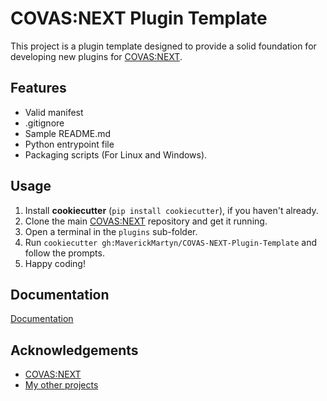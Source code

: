 
# COVAS:NEXT Plugin Template

This project is a plugin template designed to provide a solid foundation for developing new plugins for [COVAS:NEXT](https://github.com/RatherRude/Elite-Dangerous-AI-Integration).
## Features

- Valid manifest
- .gitignore
- Sample README.md
- Python entrypoint file
- Packaging scripts (For Linux and Windows).


## Usage

1. Install **cookiecutter** (`pip install cookiecutter`), if you haven't already.
2. Clone the main [COVAS:NEXT](https://github.com/RatherRude/Elite-Dangerous-AI-Integration) repository and get it running.
3. Open a terminal in the `plugins` sub-folder.
4. Run `cookiecutter gh:MaverickMartyn/COVAS-NEXT-Plugin-Template` and follow the prompts.
6. Happy coding!

## Documentation

[Documentation](https://ratherrude.github.io/Elite-Dangerous-AI-Integration/plugins/Development/)


## Acknowledgements

 - [COVAS:NEXT](https://github.com/RatherRude/Elite-Dangerous-AI-Integration)
 - [My other projects](https://github.com/MaverickMartyn)
